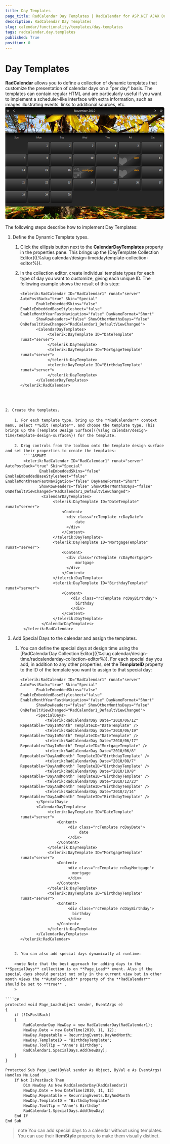 ```yaml
---
title: Day Templates
page_title: RadCalendar Day Templates | RadCalendar for ASP.NET AJAX Documentation
description: RadCalendar Day Templates
slug: calendar/functionality/templates/day-templates
tags: radcalendar,day,templates
published: True
position: 0
---
```


# Day Templates



**RadCalendar** allows you to define a collection of dynamic templates that customize the presentation of calendar days on a "per day" basis. The templates can contain regular HTML and are particularly useful if you want to implement a scheduler-like interface with extra information, such as images illustrating events, links to additional sources, etc.
![Templated RadCalendar](images/calendar_SpecialDayTemplates.png)

The following steps describe how to implement Day Templates:

1. Define the Dynamic Template types.

    1. Click the ellipsis button next to the **CalendarDayTemplates** property in the properties pane. This brings up the [DayTemplate Collection Editor]({%slug calendar/design-time/daytemplate-collection-editor%}).
    
    2. In the collection editor, create individual template types for each type of day you want to customize, giving each unique ID. The following example shows the result of this step:
        ````ASPNET
        <telerik:RadCalendar ID="RadCalendar1" runat="server" AutoPostBack="true" Skin="Special"
               EnableEmbeddedSkins="false" EnableEmbeddedBaseStylesheet="false" EnableMonthYearFastNavigation="false" DayNameFormat="Short"
               ShowRowHeaders="false" ShowOtherMonthsDays="false" OnDefaultViewChanged="RadCalendar1_DefaultViewChanged">
               <CalendarDayTemplates>
                    <telerik:DayTemplate ID="DateTemplate" runat="server">
                    </telerik:DayTemplate>
                    <telerik:DayTemplate ID="MortgageTemplate" runat="server">
                    </telerik:DayTemplate>
                    <telerik:DayTemplate ID="BirthdayTemplate" runat="server">
                    </telerik:DayTemplate>
               </CalendarDayTemplates>
        </telerik:RadCalendar>
````



2. Create the templates.

    1. For each template type, bring up the **RadCalendar** context menu, select **Edit Template**, and choose the template type. This brings up the [Template Design Surface]({%slug calendar/design-time/template-design-surface%}) for the template.
    
    2. Drag controls from the toolbox onto the template design surface and set their properties to create the templates:
        ````ASPNET
        <telerik:RadCalendar ID="RadCalendar1" runat="server" AutoPostBack="true" Skin="Special"
               EnableEmbeddedSkins="false" EnableEmbeddedBaseStylesheet="false" EnableMonthYearFastNavigation="false" DayNameFormat="Short"
               ShowRowHeaders="false" ShowOtherMonthsDays="false" OnDefaultViewChanged="RadCalendar1_DefaultViewChanged">
                <CalendarDayTemplates>
                     <telerik:DayTemplate ID="DateTemplate" runat="server">
                         <Content>
                           <div class="rcTemplate rcDayDate">
                               date
                           </div>
                         </Content>
                     </telerik:DayTemplate>
                     <telerik:DayTemplate ID="MortgageTemplate" runat="server">
                         <Content>
                           <div class="rcTemplate rcDayMortgage">
                               mortgage
                           </div>
                         </Content>
                     </telerik:DayTemplate>
                     <telerik:DayTemplate ID="BirthdayTemplate" runat="server">
                         <Content>
                             <div class="rcTemplate rcDayBirthday">
                               birthday
                             </div>
                         </Content>
                     </telerik:DayTemplate>
                </CalendarDayTemplates>
        </telerik:RadCalendar>
````
    
    
    
3. Add Special Days to the calendar and assign the templates.

    1. You can define the special days at design time using the [RadCalendarDay Collection Editor]({%slug calendar/design-time/radcalendarday-collection-editor%}). For each special day you add, in addition to any other properties, set the **TemplateID** property to the ID of the template you want to assign to that special day:
        ````ASPNET
        <telerik:RadCalendar ID="RadCalendar1" runat="server" AutoPostBack="true" Skin="Special"
               EnableEmbeddedSkins="false" EnableEmbeddedBaseStylesheet="false" EnableMonthYearFastNavigation="false" DayNameFormat="Short"
               ShowRowHeaders="false" ShowOtherMonthsDays="false" OnDefaultViewChanged="RadCalendar1_DefaultViewChanged">
               <SpecialDays>
                   <telerik:RadCalendarDay Date="2010/06/12" Repeatable="DayInMonth" TemplateID="DateTemplate" />
                   <telerik:RadCalendarDay Date="2010/06/19" Repeatable="DayInMonth" TemplateID="DateTemplate" />
                   <telerik:RadCalendarDay Date="2010/06/17" Repeatable="DayInMonth" TemplateID="MortgageTemplate" />
                   <telerik:RadCalendarDay Date="2010/06/8" Repeatable="DayAndMonth" TemplateID="BirthdayTemplate" />
                   <telerik:RadCalendarDay Date="2010/08/7" Repeatable="DayAndMonth" TemplateID="BirthdayTemplate" />
                   <telerik:RadCalendarDay Date="2010/10/8" Repeatable="DayAndMonth" TemplateID="BirthdayTemplate" />
                   <telerik:RadCalendarDay Date="2010/12/23" Repeatable="DayAndMonth" TemplateID="BirthdayTemplate" />
                   <telerik:RadCalendarDay Date="2010/2/14" Repeatable="DayAndMonth" TemplateID="BirthdayTemplate" />
               </SpecialDays>
               <CalendarDayTemplates>
                    <telerik:DayTemplate ID="DateTemplate" runat="server">
                        <Content>
                             <div class="rcTemplate rcDayDate">
                                  date
                             </div>
                        </Content>
                    </telerik:DayTemplate>
                    <telerik:DayTemplate ID="MortgageTemplate" runat="server">
                        <Content>
                             <div class="rcTemplate rcDayMortgage">
                               mortgage
                             </div>
                        </Content>
                    </telerik:DayTemplate>
                    <telerik:DayTemplate ID="BirthdayTemplate" runat="server">
                        <Content>
                             <div class="rcTemplate rcDayBirthday">
                               birthday
                             </div>
                        </Content>
                    </telerik:DayTemplate>
               </CalendarDayTemplates>
        </telerik:RadCalendar>
````

    2. You can also add special days dynamically at runtime:

    >note Note that the best approach for adding days to the **SpecialDays** collection is on **Page_Load** event. Also if the special days should persist not only in the current view but in other month views the **AutoPostBack** property of the **RadCalendar** should be set to **true** .
    >

````C#
protected void Page_Load(object sender, EventArgs e)
{
    if (!IsPostBack)
    {
        RadCalendarDay NewDay = new RadCalendarDay(RadCalendar1);
        NewDay.Date = new DateTime(2010, 11, 12);
        NewDay.Repeatable = RecurringEvents.DayAndMonth;
        NewDay.TemplateID = "BirthdayTemplate";
        NewDay.ToolTip = "Anne's Birthday";
        RadCalendar1.SpecialDays.Add(NewDay);
    }
}
````
````VB.NET
Protected Sub Page_Load(ByVal sender As Object, ByVal e As EventArgs) Handles Me.Load
    If Not IsPostBack Then
        Dim NewDay As New RadCalendarDay(RadCalendar1)
        NewDay.Date = New DateTime(2010, 11, 12)
        NewDay.Repeatable = RecurringEvents.DayAndMonth
        NewDay.TemplateID = "BirthdayTemplate"
        NewDay.ToolTip = "Anne's Birthday"
        RadCalendar1.SpecialDays.Add(NewDay)
    End If
End Sub	
````



>note 
You can add special days to a calendar without using templates. You can use their **ItemStyle** property to make them visually distinct.
>


